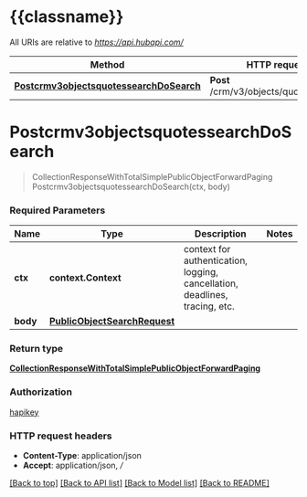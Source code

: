 # {{classname}}

All URIs are relative to *https://api.hubapi.com/*

Method | HTTP request | Description
------------- | ------------- | -------------
[**Postcrmv3objectsquotessearchDoSearch**](SearchApi.md#Postcrmv3objectsquotessearchDoSearch) | **Post** /crm/v3/objects/quotes/search | 

# **Postcrmv3objectsquotessearchDoSearch**
> CollectionResponseWithTotalSimplePublicObjectForwardPaging Postcrmv3objectsquotessearchDoSearch(ctx, body)


### Required Parameters

Name | Type | Description  | Notes
------------- | ------------- | ------------- | -------------
 **ctx** | **context.Context** | context for authentication, logging, cancellation, deadlines, tracing, etc.
  **body** | [**PublicObjectSearchRequest**](PublicObjectSearchRequest.md)|  | 

### Return type

[**CollectionResponseWithTotalSimplePublicObjectForwardPaging**](CollectionResponseWithTotalSimplePublicObjectForwardPaging.md)

### Authorization

[hapikey](../README.md#hapikey)

### HTTP request headers

 - **Content-Type**: application/json
 - **Accept**: application/json, */*

[[Back to top]](#) [[Back to API list]](../README.md#documentation-for-api-endpoints) [[Back to Model list]](../README.md#documentation-for-models) [[Back to README]](../README.md)


